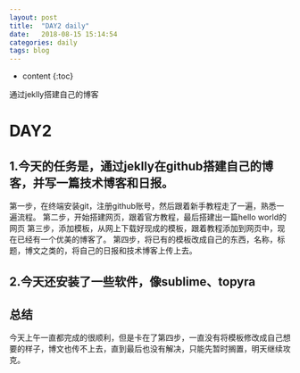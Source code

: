 ```yaml
---
layout: post
title:  "DAY2 daily"
date:   2018-08-15 15:14:54
categories: daily
tags: blog
---
```


* content
{:toc}

通过jeklly搭建自己的博客





<!-- ![燕十八](http://7q5cdt.com1.z0.glb.clouddn.com/teach-girlfriend-html-18swallows.png) -->
# DAY2

## 1.今天的任务是，通过jeklly在github搭建自己的博客，并写一篇技术博客和日报。
第一步，在终端安装git，注册github账号，然后跟着新手教程走了一遍，熟悉一遍流程。
第二步，开始搭建网页，跟着官方教程，最后搭建出一篇hello world的网页
第三步，添加模板，从网上下载好现成的模板，跟着教程添加到网页中，现在已经有一个优美的博客了。
第四步，将已有的模板改成自己的东西，名称，标题，博文之类的，将自己的日报和技术博客上传上去。
## 2.今天还安装了一些软件，像sublime、topyra

## 总结
今天上午一直都完成的很顺利，但是卡在了第四步，一直没有将模板修改成自己想要的样子，博文也传不上去，直到最后也没有解决，只能先暂时搁置，明天继续攻克。